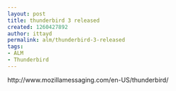 ```yaml
---
layout: post
title: thunderbird 3 released
created: 1260427892
author: ittayd
permalink: alm/thunderbird-3-released
tags:
- ALM
- Thunderbird
---
```

<p>http://www.mozillamessaging.com/en-US/thunderbird/</p>
